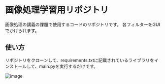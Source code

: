 # 画像処理学習用リポジトリ

画像処理の講義の課題で使用するコードのリポジトリです。
各フィルターをGUIでかけられます。

## 使い方

リポジトリをクローンして、requirements.txtに記載されているライブラリをインストールして、main.pyを実行するだけです。

![image](https://github.com/Atotti/ImageProcessingGUI/assets/56724676/05567ab4-39c0-419b-bd46-a5be4e740b36)
